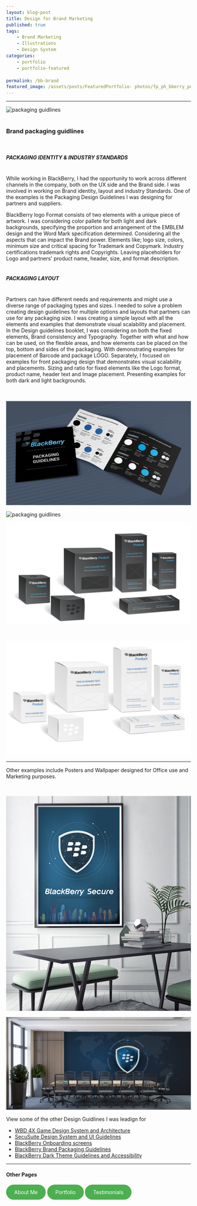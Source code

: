 ```yaml
---
layout: blog-post
title: Design for Brand Marketing
published: true
tags: 
    - Brand Marketing
    - Illustrations
    - Design System
categories:
    - portfolio
    - portfolio-featured
    
permalink: /bb-brand
featured_image: /assets/posts/FeaturedPortfolio- photos/fp_ph_bberry_poster2.png
---
```




------------------------


![packaging guidlines](/assets/posts/2021-06-01-p_BlackBerry_BrandMarketing/Box_Packaging_Mockup.png "packaging guidlines")
<br>
<br>

### Brand packaging guidlines

<br>



##### PACKAGING IDENTITY & INDUSTRY STANDARDS
<br>
While working in BlackBerry, I had the opportunity to work across different channels in the company, both on the UX side and the Brand side. I was involved in working on Brand identity, layout and industry Standards. One of the examples is the Packaging Design Guidelines I was designing for partners and suppliers.

BlackBerry logo Format consists of two elements with a unique piece of artwork. I was considering color pallete for both light and dark backgrounds, specifying the proportion and arrangement of the EMBLEM design and the Word Mark specification determined. Considering all the aspects that can impact the Brand power. Elements like; logo size, colors, minimum size and critical spacing for Trademark and Copymark. Industry certifications trademark rights and Copyrights. Leaving placeholders for Logo and partners' product name, header, size, and format description.     
<br>

##### PACKAGING LAYOUT 
<br>
Partners can have different needs and requirements and might use a diverse range of packaging types and sizes. 
I needed to solve a problem creating design guidelines for multiple options and layouts that partners can use for any packaging size. 
I was creating a simple layout with all the elements and examples 
that demonstrate visual scalability and placement.
In the Design guidelines booklet, I was considering on both the fixed elements, Brand consistency and Typography. Together with what and how can be used, on the flexible areas, and how elements can be placed on the top, bottom and sides of the packaging.  With demonstrating examples for placement of Barcode and package LOGO.
Separately, I focused on examples for front packaging design that demonstrates visual scalability and placements. Sizing and ratio for fixed elements like the Logo format, product name, header text and Image placement. Presenting examples for both dark and light backgrounds.
<br>
<br>




<br>

![packaging guidlines](/assets/posts/2021-06-01-p_BlackBerry_BrandMarketing/BlackBerry_BrandPackaging1.png "packaging guidlines")
<br>

![packaging guidlines](/assets/posts/2021-06-01-p_BlackBerry_BrandMarketing/BlackBerry_BrandPackaging3B.png "packaging guidlines")



![packaging guidlines](/assets/posts/2021-06-01-p_BlackBerry_BrandMarketing/bb_pack_mock_dark.png "packaging guidlines")

<br>

![packaging guidlines](/assets/posts/2021-06-01-p_BlackBerry_BrandMarketing/bb_pack_mock_light.png "packaging guidlines")

---------------------------------------
  

  Other examples include Posters and Wallpaper designed for Office use and Marketing purposes.

  <br>


![poster](/assets/posts/2021-06-01-p_BlackBerry_BrandMarketing/OfficePoster.jpg "poster")
<br>  



![wallpaper](/assets/posts/2021-06-01-p_BlackBerry_BrandMarketing/OfficeWallpaper.jpg "wallpaper")
<br>

View some of the other Design Guidlines I was leadign for

- [WBD 4X Game Design System and Architecture](/wbd-4xhud)
- [SecuSuite Design System and UI Guidelines](/design-guidelines)
- [BlackBerry Onboarding screens](/empty-data)
- [BlackBerry Brand Packaging Guidelines](/bb-brand) 
- [BlackBerry Dark Theme Guidelines and Accessibility](/colour-accessibility) 

__________________________________________________________

#### Other Pages

<html lang="en">
<head>
    <meta charset="UTF-8">
    <meta name="viewport" content="width=device-width, initial-scale=1.0">
    <title>Styled Link</title>
    <style>
        .oval-link {
            display: inline-block;
            padding: 10px 20px;
            background-color: #4CAF50; /* Background color */
            color: white; /* Text color */
            border: 2px solid #4CAF50; /* Border color */
            border-radius: 30px; /* Rounded corners */
            text-decoration: none; /* Remove underline */
             }
  .oval-link:hover {
            background-color: white; /* Hover background color */
            color: #4CAF50; /* Hover text color */
        }
    </style>
</head>
<body>
    <a href="https://curlydesigner.com/about" class="oval-link">About Me</a>
</body>
</html>

<html lang="en">
<head>
    <meta charset="UTF-8">
    <meta name="viewport" content="width=device-width, initial-scale=1.0">
    <title>Styled Link</title>
    <style>
        .oval-link {
            display: inline-block;
            padding: 10px 20px;
            background-color: #4CAF50; /* Background color */
            color: white; /* Text color */
            border: 2px solid #4CAF50; /* Border color */
            border-radius: 30px; /* Rounded corners */
            text-decoration: none; /* Remove underline */
             }
  .oval-link:hover {
            background-color: white; /* Hover background color */
            color: #4CAF50; /* Hover text color */
        }
    </style>
</head>
<body>
    <a href="https://curlydesigner.com/category/portfolio" class="oval-link">Portfolio</a>
</body>
</html>

<html lang="en">
<head>
    <meta charset="UTF-8">
    <meta name="viewport" content="width=device-width, initial-scale=1.0">
    <title>Styled Link</title>
    <style>
        .oval-link {
            display: inline-block;
            padding: 10px 20px;
            background-color: #4CAF50; /* Background color */
            color: white; /* Text color */
            border: 2px solid #4CAF50; /* Border color */
            border-radius: 30px; /* Rounded corners */
            text-decoration: none; /* Remove underline */
             }
  .oval-link:hover {
            background-color: white; /* Hover background color */
            color: #4CAF50; /* Hover text color */
        }
    </style>
</head>
<body>
    <a href="https://curlydesigner.com/#testimonials" class="oval-link">Testimonials</a>
</body>
</html>